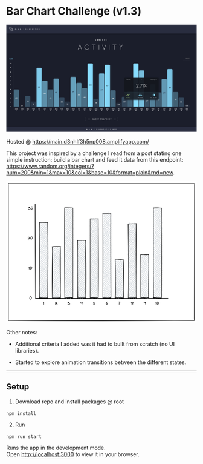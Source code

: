 # Bar Chart Challenge (v1.3)

![screenshot](./src/shared/images/screenshot.png)

Hosted @ <https://main.d3nhlf3h5np008.amplifyapp.com/>

This project was inspired by a challenge I read from a post stating one simple instruction: build a bar chart and feed it data from this endpoint: <https://www.random.org/integers/?num=200&min=1&max=10&col=1&base=10&format=plain&rnd=new>.

![example](./src/shared/images/example.png)

Other notes:

- Additional criteria I added was it had to built from scratch (no UI libraries).

- Started to explore animation transitions between the different states.

---

## Setup

1. Download repo and install packages @ root

```shell
npm install
```

2. Run

```shell
npm run start
```

Runs the app in the development mode.\
Open [http://localhost:3000](http://localhost:3000) to view it in your browser.
